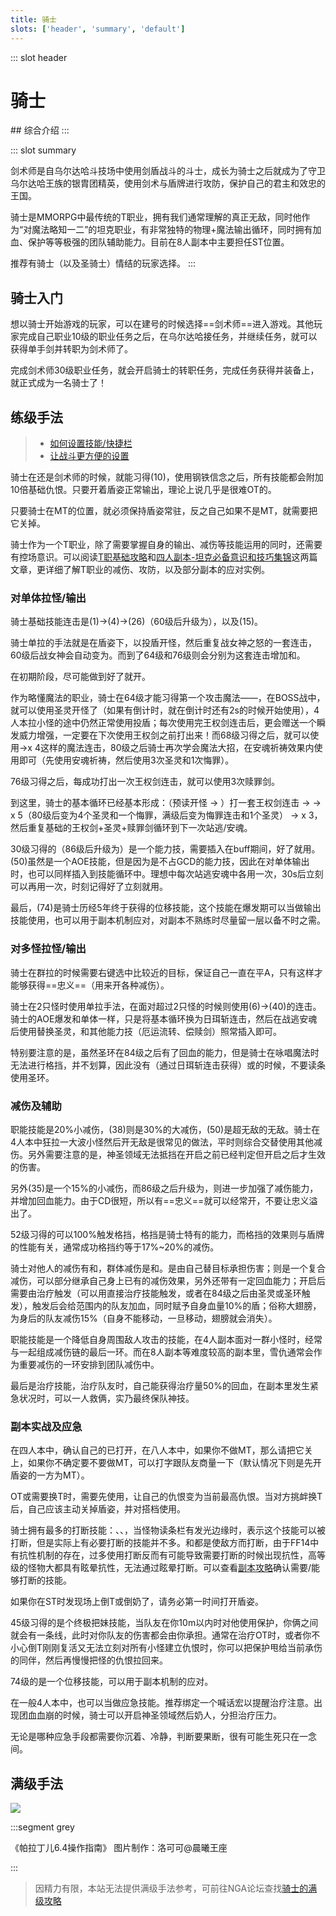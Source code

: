 ```yaml
---
title: 骑士
slots: ['header', 'summary', 'default']
---
```

::: slot header
# 骑士
<FloatTOC />
## 综合介绍
:::

::: slot summary

剑术师是自乌尔达哈斗技场中使用剑盾战斗的斗士，成长为骑士之后就成为了守卫乌尔达哈王族的银胄团精英，使用剑术与盾牌进行攻防，保护自己的君主和效忠的王国。

骑士是MMORPG中最传统的T职业，拥有我们通常理解的真正无敌，同时他作为“对魔法略知一二”的坦克职业，有非常独特的物理+魔法输出循环，同时拥有加血、保护等等极强的团队辅助能力。目前在8人副本中主要担任ST位置。

推荐有骑士（以及圣骑士）情结的玩家选择。
:::

## 骑士入门

想以骑士开始游戏的玩家，可以在建号的时候选择==剑术师==进入游戏。其他玩家完成自己职业10级的职业任务之后，在乌尔达哈接任务<quest name="如何加入剑术师行会" />，并继续<quest name="最强剑术师之路" />任务，就可以获得单手剑并转职为剑术师了。

完成剑术师30级职业任务<quest name="纳尔札尔双剑" type="plus" />，就会开启骑士的转职任务<quest name="自由骑士的誓约" type="plus" />，完成任务获得<item name="骑士之证" />并装备上，就正式成为一名骑士了！

## 练级手法

> * [如何设置技能/快捷栏](/ui/hotbar.md)
> * [让战斗更方便的设置](/ui/battle.md)

骑士在还是剑术师的时候，就能习得<Action name="钢铁信念" />(10)，使用钢铁信念之后，所有技能都会附加10倍基础仇恨。只要开着盾姿正常输出，理论上说几乎是很难OT的。

只要骑士在MT的位置，就必须保持盾姿<Status :id="393" name="钢铁信念" />常驻，反之自己如果不是MT，就需要把它关掉。

骑士作为一个T职业，除了需要掌握自身的输出、减伤等技能运用的同时，还需要有控场意识。可以阅读[T职基础攻略](https://bbs.nga.cn/read.php?tid=19311442)和[四人副本-坦克必备意识和技巧集锦](https://bbs.nga.cn/read.php?tid=15417017)这两篇文章，更详细了解T职业的减伤、攻防，以及部分副本的应对实例。

### 对单体拉怪/输出

骑士基础技能连击是<Action name="先锋剑" />(1)→<Action name="暴乱剑" />(4)→<Action name="战女神之怒" />(26)（60级后升级为<Action name="王权剑" />），以及<Action name="投盾" />(15)。

骑士单拉的手法就是在盾姿下，以投盾开怪，然后重复战女神之怒的一套连击，60级后战女神会自动变为<Action name="王权剑" />。而到了64级和76级则会分别为这套连击增加<Action name="圣灵" />和<Action name="赎罪剑" />。

在初期阶段，<Action name="战逃反应" />尽可能做到好了就开。

作为略懂魔法的职业，骑士在64级才能习得第一个攻击魔法——<Action name="圣灵" />，在BOSS战中，就可以使用圣灵开怪了（如果有倒计时，就在倒计时还有2s的时候开始使用），4人本拉小怪的途中仍然正常使用投盾；每次使用完王权剑连击后，更会赠送一个瞬发威力增强<Action name="圣灵" />，一定要在下次使用王权剑之前打出来！而68级习得<Action name="安魂祈祷" />之后，就可以使用<Action name="安魂祈祷" />→<Action name="圣灵" />x 4这样的魔法连击，80级之后骑士再次学会魔法大招<Action name="悔罪" />，在安魂祈祷效果内使用即可（先使用安魂祈祷，然后使用3次圣灵和1次悔罪）。

76级习得<Action name="赎罪剑" />之后，每成功打出一次王权剑连击，就可以使用3次赎罪剑。

到这里，骑士的基本循环已经基本形成：（预读<Action name="圣灵" />开怪 → ）打一套王权剑连击 → <Action name="战逃反应" /><Action name="安魂祈祷" /> → <Action name="圣灵" /> x 5（80级后变为4个圣灵和一个悔罪，满级后变为悔罪连击和1个圣灵） → <Action name="赎罪剑" /> x 3，然后重复基础的王权剑+圣灵+赎罪剑循环到下一次站逃/安魂。

30级习得的<Action name="深奥之灵" />（86级后升级为<Action name="偿赎剑" />）是一个能力技，需要插入在<Status :id="76" name="战逃反应" />buff期间，好了就用。<Action name="厄运流转" />(50)虽然是一个AOE技能，但是因为是不占GCD的能力技，因此在对单体输出时，也可以同样插入到技能循环中。理想中每次站逃安魂中各用一次，30s后立刻可以再用一次，时刻记得好了立刻就用。

最后，<Action name="调停" />(74)是骑士历经5年终于获得的位移技能，这个技能在爆发期可以当做输出技能使用，也可以用于副本机制应对，对副本不熟练时尽量留一层以备不时之需。

### 对多怪拉怪/输出

骑士在群拉的时候需要<i class="xiv mouse-right-button"></i>右键选中比较近的目标，保证自己一直在平A，只有这样才能够获得==忠义==（用来开各种减伤）。

骑士在2只怪时使用单拉手法，在面对超过2只怪的时候则使用<Action name="全蚀斩" />(6)→<Action name="日珥斩" />(40)的连击。骑士的AOE爆发和单体一样，只是将基本循环换为日珥斩连击，然后在<Action name="战逃反应">战逃</Action><Action name="安魂祈祷">安魂</Action>后使用<Action name="圣环" />替换圣灵，<Action name="悔罪" />和其他能力技（厄运流转、偿赎剑）照常插入即可。

特别要注意的是，虽然圣环在84级之后有了回血的能力，但是骑士在咏唱魔法时无法进行格挡，并不划算，因此没有<Status :id="2673" name="神圣魔法效果提高" />（通过日珥斩连击获得）或<Status :id="1368" name="安魂祈祷" />的时候，不要读条使用圣环。

### 减伤及辅助

职能技能<Action name="铁壁" />是20%小减伤，<Action name="预警" />(38)则是30%的大减伤，<Action name="神圣领域" />(50)是超无敌的无敌。骑士在4人本中狂拉一大波小怪然后开无敌是很常见的做法，平时则综合交替使用其他减伤。另外需要注意的是，神圣领域无法抵挡在开启之前已经判定但开启之后才生效的伤害。

另外<Action name="盾阵" />(35)是一个15%的小减伤，而86级之后升级为<Action name="圣盾阵" />，则进一步加强了减伤能力，并增加回血能力。由于CD很短，所以有==忠义==就可以经常开，不要让忠义溢出了。

52级习得的<Action name="壁垒" />可以100%触发格挡，格挡是骑士特有的能力，而格挡的效果则与盾牌的性能有关，通常成功格挡约等于17%~20%的减伤。

骑士对他人的减伤有<Action name="保护" />和<Action name="干预" />，群体减伤是<Action name="圣光幕帘" />和<Action name="武装戍卫" />。<Action name="保护" />是由自己替目标承担伤害；<Action name="干预" />则是一个复合减伤，可以部分继承自己身上已有的减伤效果，另外还带有一定回血能力；<Action name="圣光幕帘" />开启后需要由治疗触发（可以用直接治疗技能触发，或者在84级之后由圣灵或圣环触发），触发后会给范围内的队友加血，同时赋予自身血量10%的盾；<Action name="武装戍卫" />俗称大翅膀，为身后的队友减伤15%（自身不能移动，一旦移动，翅膀就会消失）。

职能技能<Action name="雪仇" />是一个降低自身周围敌人攻击的技能，在4人副本面对一群小怪时，经常与<Action name="亲疏自行" />一起组成减伤链的最后一环。而在8人副本等难度较高的副本里，雪仇通常会作为重要减伤的一环安排到团队减伤中。

最后<Action name="深仁厚泽" />是治疗技能，治疗队友时，自己能获得治疗量50%的回血，在副本里发生紧急状况时，可以一人救俩，实乃最终保队神技。

### 副本实战及应急

在四人本中，确认自己的<Status :id="393" name="钢铁信念" />已打开，在八人本中，如果你不做MT，那么请把它关上，如果你不确定要不要做MT，可以打字跟队友商量一下（默认情况下则是先开盾姿的一方为MT）。

OT或需要换T时，需要先使用<Action name="挑衅" />，让自己的仇恨变为当前最高仇恨。当对方挑衅换T后，自己应该主动关掉盾姿，并对搭档使用<Action name="退避" />。

骑士拥有最多的打断技能：<Action name="下踢" />、<Action name="插言" />、<Action name="盾牌猛击" />，当怪物读条栏有发光边缘时，表示这个技能可以被<Action name="插言" />打断，但是实际上有必要打断的技能并不多。<Action name="下踢" />和<Action name="盾牌猛击" />都是使敌方<Status :id="2" name="眩晕" />而打断，由于FF14中有抗性机制的存在，过多使用打断反而有可能导致需要打断的时候出现抗性，高等级的怪物大都具有眩晕抗性，无法通过眩晕打断。可以查看[副本攻略](/duty/)确认需要/能够打断的技能。

如果你在ST时发现场上倒T或倒奶了，请务必第一时间打开盾姿<Status :id="393" name="钢铁信念" />。

45级习得的<Action name="保护" />是个终极把妹技能，当队友在你10m以内时对他使用保护，你俩之间就会有一条线，此时对你队友的伤害都会由你承担。通常在治疗OT时，或者你不小心倒T刚刚复活又无法立刻对所有小怪建立仇恨时，你可以把保护甩给当前承伤的同伴，然后再慢慢把怪的仇恨拉回来。

74级的<Action name="调停" />是一个位移技能，可以用于副本机制的应对。

在一般4人本中，<Action name="神圣领域" />也可以当做应急技能。推荐绑定一个喊话宏以提醒治疗注意。出现团血血崩的时候，骑士可以开启神圣领域然后奶人，分担治疗压力。

无论是哪种应急手段都需要你沉着、冷静，判断要果断，很有可能生死只在一念间。

## 满级手法

<img src="./job.assets/pld_6_4.png" />

:::segment grey

《帕拉丁儿6.4操作指南》 图片制作：洛可可@晨曦王座

:::

> 因精力有限，本站无法提供满级手法参考，可前往NGA论坛查找[骑士的满级攻略](https://bbs.nga.cn/thread.php?key=%E9%AA%91%E5%A3%AB&fid=698)
